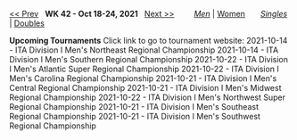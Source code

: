 [<< Prev](men_singles_2141.md) &nbsp; **WK 42 - Oct 18-24, 2021** &nbsp; [Next >>](men_singles_2143.md) &nbsp;&nbsp;&nbsp;&nbsp;&nbsp;&nbsp;&nbsp; [*Men*](./men_singles_2142.md) &#124; [Women](./women_singles_2142.md) &nbsp;&nbsp;&nbsp;&nbsp;&nbsp; [*Singles*](./men_singles_2142.md) &#124; [Doubles](./men_doubles_2142.md)

**Upcoming Tournaments**
Click link to go to tournament website:
  2021-10-14 - ITA Division I Men's Northeast Regional Championship
  2021-10-14 - ITA Division I Men's Southern Regional Championship
  2021-10-22 - ITA Division I Men's Atlantic Super Regional Championship
  2021-10-22 - ITA Division I Men's Carolina Regional Championship
  2021-10-21 - ITA Division I Men's Central Regional Championship
  2021-10-21 - ITA Division I Men's Midwest Regional Championship
  2021-10-22 - ITA Division I Men's Northwest Super Regional Championship
  2021-10-21 - ITA Division I Men's Southeast Regional Championship
  2021-10-21 - ITA Division I Men's Southwest Regional Championship